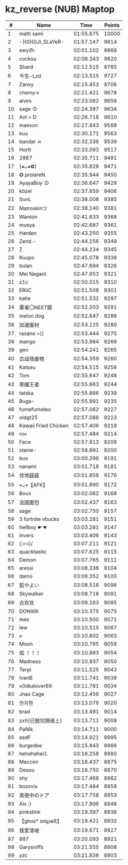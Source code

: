 # kz_reverse (NUB) Maptop

|  # | Name | Time | Points |
|-------------- | -------------- | -------------- | -------------- | 
| 1 | matti sami | 01:55.875 | 10000 | 
| 2 | -}{0}{0JI_SLaYeR- | 01:57.147 | 9914 | 
| 3 | swy𐂃 | 02:01.102 | 9869 | 
| 4 | cocksu | 02:08.343 | 9820 | 
| 5 | Shard | 02:12.515 | 9765 | 
| 6 | 今生-Lzd | 02:13.515 | 9727 | 
| 7 | Zanxy | 02:15.453 | 9706 | 
| 8 | chemy:v | 02:21.421 | 9678 | 
| 9 | alves | 02:23.062 | 9656 | 
| 10 | sage :D | 02:24.397 | 9634 | 
| 11 | Avt = D | 02:26.718 | 9610 | 
| 12 | maeson | 02:27.843 | 9588 | 
| 13 | kuu | 02:30.171 | 9563 | 
| 14 | bandar ☠ | 02:32.336 | 9539 | 
| 15 | Hortt | 02:33.093 | 9517 | 
| 16 | 2887 | 02:35.711 | 9491 | 
| 17 | (◕ᴗ◕✿) | 02:35.828 | 9471 | 
| 18 | ✪ prolareN. | 02:35.944 | 9450 | 
| 19 | AyayaBoy :D | 02:36.647 | 9429 | 
| 20 | közel | 02:37.859 | 9406 | 
| 21 | SunL | 02:38.008 | 9385 | 
| 22 | Matroskinツ | 02:38.140 | 9381 | 
| 23 | Wanton | 02:41.633 | 9368 | 
| 24 | musya | 02:42.687 | 9361 | 
| 25 | Harden | 02:43.250 | 9355 | 
| 26 | Zend.- | 02:44.156 | 9349 | 
| 27 | Z | 02:44.234 | 9345 | 
| 28 | Kuupo | 02:45.078 | 9338 | 
| 29 | bulan | 02:47.694 | 9326 | 
| 30 | Mei Nagant | 02:47.953 | 9321 | 
| 31 | z1c | 02:50.015 | 9310 | 
| 32 | ERiiC | 02:51.508 | 9301 | 
| 33 | katie | 02:51.531 | 9297 | 
| 34 | 薬雀〇NEET姬 | 02:52.203 | 9291 | 
| 35 | melon dog | 02:52.647 | 9286 | 
| 36 | 加速废材 | 02:53.125 | 9280 | 
| 37 | rasane =)) | 02:53.444 | 9275 | 
| 38 | mango | 02:53.984 | 9269 | 
| 39 | geo | 02:54.241 | 9265 | 
| 40 | 古战场废物 | 02:54.359 | 9260 | 
| 41 | Katseu | 02:54.515 | 9256 | 
| 42 | Tom | 02:55.647 | 9248 | 
| 43 | 荣耀王者 | 02:55.663 | 9244 | 
| 44 | tatska | 02:55.866 | 9239 | 
| 45 | Buga- | 02:55.991 | 9235 | 
| 46 | fumefumeteo | 02:57.062 | 9227 | 
| 47 | oldgt25 | 02:57.086 | 9223 | 
| 48 | Kawaii Fried Chicken | 02:57.406 | 9218 | 
| 49 | rov | 02:57.484 | 9214 | 
| 50 | Face | 02:57.913 | 9209 | 
| 51 | stanie- | 02:58.991 | 9200 | 
| 52 | bux | 03:00.296 | 9191 | 
| 53 | nanami | 03:01.718 | 9181 | 
| 54 | 伏地菇菇 | 03:01.859 | 9176 | 
| 55 | •ᴗ•【AFK】 | 03:01.890 | 9172 | 
| 56 | Boux | 03:02.062 | 9168 | 
| 57 | 法国面包 | 03:02.437 | 9163 | 
| 58 | sage | 03:02.750 | 9157 | 
| 59 | 3 fortnite vbucks | 03:03.281 | 9151 | 
| 60 | hellboy ☛☚ | 03:03.281 | 9147 | 
| 61 | Invers | 03:03.406 | 9143 | 
| 62 | (;><)/ | 03:07.211 | 9121 | 
| 63 | quacktastic | 03:07.625 | 9115 | 
| 64 | Demon | 03:07.765 | 9111 | 
| 65 | aressi | 03:08.336 | 9104 | 
| 66 | damo | 03:08.352 | 9100 | 
| 67 | 狐やよい | 03:08.516 | 9096 | 
| 68 | Skywalker | 03:08.718 | 9091 | 
| 69 | 合欢欢 | 03:09.163 | 9085 | 
| 70 | DONIIIIII | 03:10.375 | 9075 | 
| 71 | mex | 03:10.500 | 9071 | 
| 72 | lew | 03:10.515 | 9067 | 
| 73 | ℮ | 03:10.602 | 9063 | 
| 74 | Moon | 03:10.765 | 9058 | 
| 75 | 呱 ！！！ | 03:10.883 | 9054 | 
| 76 | Madness | 03:10.937 | 9050 | 
| 77 | Terpi | 03:11.525 | 9043 | 
| 78 | IvanB | 03:11.741 | 9038 | 
| 79 | v0dkalover69 | 03:11.781 | 9034 | 
| 80 | Jnas Cage | 03:12.456 | 9027 | 
| 81 | 전지현 | 03:13.078 | 9020 | 
| 82 | brad | 03:13.491 | 9014 | 
| 83 | zxfi(已脱坑随缘上) | 03:13.711 | 9009 | 
| 84 | PaNlk | 03:14.711 | 9000 | 
| 85 | asdF | 03:14.921 | 8995 | 
| 86 | burgedee | 03:15.843 | 8986 | 
| 87 | hehehehei1 | 03:16.258 | 8980 | 
| 88 | Maccen | 03:16.437 | 8975 | 
| 89 | Desou | 03:16.750 | 8970 | 
| 90 | shy | 03:17.468 | 8962 | 
| 91 | bozovis | 03:17.484 | 8958 | 
| 92 | 真夜中のドア | 03:17.758 | 8953 | 
| 93 | Alv :) | 03:17.906 | 8948 | 
| 94 | pinkstink | 03:19.397 | 8936 | 
| 95 | 【ghos† snᎥ℘eℝ】 | 03:19.421 | 8932 | 
| 96 | 我爱滑坡 | 03:19.671 | 8927 | 
| 97 | 887 | 03:20.093 | 8921 | 
| 98 | Garysniffs | 03:21.555 | 8908 | 
| 99 | yzc | 03:21.836 | 8903 | 

